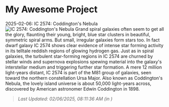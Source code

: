 # My Awesome Project

<!-- APOD Start -->
2025-02-06: IC 2574: Coddington's Nebula
![IC 2574: Coddington's Nebula](https://apod.nasa.gov/apod/image/2502/289_lorand_fenyes_coddington_ic2574_nagy1024.jpg)
Grand spiral galaxies often seem to get all the glory, flaunting their young, bright, blue star clusters in beautiful, symmetric spiral arms. But small, irregular galaxies form stars too. In fact dwarf galaxy IC 2574 shows clear evidence of intense star forming activity in its telltale reddish regions of glowing hydrogen gas. Just as in spiral galaxies, the turbulent star-forming regions in IC 2574 are churned by stellar winds and supernova explosions spewing material into the galaxy's interstellar medium and triggering further star formation. A mere 12 million light-years distant, IC 2574 is part of the M81 group of galaxies, seen toward the northern constellation Ursa Major. Also known as Coddington's Nebula, the lovely island universe is about 50,000 light-years across, discovered by American astronomer Edwin Coddington in 1898.
> _Last Updated: 02/06/2025, 08:11:36 AM (in )_
<!-- APOD End -->
